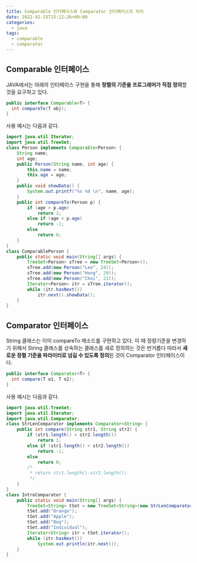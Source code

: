 ```yaml
---
title: Comparable 인터페이스와 Comparator 인터페이스의 차이
date: 2022-02-15T15:12:26+09:00
categories:
  - java
tags: 
  - comparable
  - comparator
---
```


## Comparable 인터페이스

JAVA에서는 아래의 인터페이스 구현을 통해 **정렬의 기준을 프로그래머가 직접 정의**할 것을 요구하고 있다.

```java
public interface Comparable<T> {
  int compareTo(T obj);
}
```

사용 예시는 다음과 같다.
```java
import java.util.Iterator;
import java.util.TreeSet;
class Person implements Comparable<Person> {
    String name;
    int age;
    public Person(String name, int age) {
        this.name = name;
        this.age = age;
    }
    public void showData() {
        System.out.printf("%s %d \n", name, age);
    }
    public int compareTo(Person p) {
        if (age > p.age)
            return 1;
        else if (age < p.age)
            return -1;
        else
            return 0;
    }
}
class ComparablePerson {
    public static void main(String[] args) {
        TreeSet<Person> sTree = new TreeSet<Person>();
        sTree.add(new Person("Lee", 24));
        sTree.add(new Person("Hong", 29));
        sTree.add(new Person("Choi", 21));
        Iterator<Person> itr = sTree.iterator();
        while (itr.hasNext())
            itr.next().showData();
    }
}
```

## Comparator 인터페이스

String 클래스는 이미 compareTo 메소드를 구현하고 있다. 이 때 정령기준을 변경하기 위해서 String 클래스를 상속하는 클래스를 새로 정의하는 것은 번거롭다
따라서 **새로운 정렬 기준을 파라미터로 넘길 수 있도록 정의**된 것이 Comparator<T> 인터페이스이다.
```java
public interface Comparator<T> {
  int compare(T o1, T o2);
}
```  

사용 예시는 다음과 같다.
```java
import java.util.TreeSet;
import java.util.Iterator;
import java.util.Comparator;
class StrLenComparator implements Comparator<String> {
    public int compare(String str1, String str2) {
        if (str1.length() > str2.length())
            return 1;
        else if (str1.length() < str2.length())
            return -1;
        else
            return 0;
        /*
         * return str1.length()-str2.length();
         */
    }
}
class IntroComparator {
    public static void main(String[] args) {
        TreeSet<String> tSet = new TreeSet<String>(new StrLenComparator());
        tSet.add("Orange");
        tSet.add("Apple");
        tSet.add("Dog");
        tSet.add("Individual");
        Iterator<String> itr = tSet.iterator();
        while (itr.hasNext())
            System.out.println(itr.next());
    }
}
```
